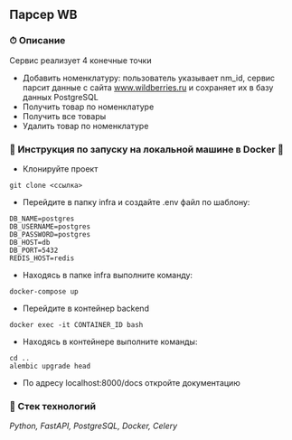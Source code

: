 ## Парсер WB

### ⏱ Описание
Сервис реализует 4 конечные точки

- Добавить номенклатуру: пользователь указывает nm_id, сервис парсит данные с сайта
www.wildberries.ru и сохраняет их в базу данных PostgreSQL
- Получить товар по номенклатуре
- Получить все товары
- Удалить товар по номенклатуре
### 🚀 Инструкция по запуску на локальной машине в Docker 🐳
- Клонируйте проект
```
git clone <ссылка>
``` 
- Перейдите в папку infra и создайте .env файл по шаблону:
```
DB_NAME=postgres
DB_USERNAME=postgres
DB_PASSWORD=postgres
DB_HOST=db
DB_PORT=5432
REDIS_HOST=redis
```
- Находясь в папке infra выполните команду:
```
docker-compose up
```
- Перейдите в контейнер backend
```
docker exec -it CONTAINER_ID bash
```
- Находясь в контейнере выполните команды:
```
cd ..
alembic upgrade head
```
- По адресу localhost:8000/docs откройте документацию


### 🔧 Стек технологий

_Python, FastAPI, PostgreSQL, Docker, Celery_
